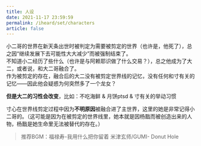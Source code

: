 ```yaml
---
title: 人设
date: 2021-11-17 23:59:59
permalink: /iheard/set/characters
article: false
---
```


小二哥的世界在新天条出世时被判定为需要被剪定的世界（也许是，他死了），总之因“继续发展下去可能性大大减少”而被强制结束了。  
不知道小二经历了些什么（也许是与阿赖耶识做了什么交易？），总之他成为了大二，或者说，和大二哥融合了。  
作为被剪定的存在，融合后的大二没有被剪定世界线的记忆，没有任何和寸有关的记忆——因此他会疑惑为何突然多了一个龙女？

**但是大二的习性会改变**，比如：不吃海鲜 & 月饼ptsd & 寸有关的举动习惯

寸心在世界线剪定过程中因为**不明原因**被融合进了主世界，这里的她是非常记得小二哥的。（这可能是因为在被剪定的世界线里，她本就是因杨戬而被创造出来的人物，杨戬是她生命里无法被替代的存在。）

> 推荐BGM：福禄寿-我用什么把你留着 米津玄师/GUMI- Donut Hole
